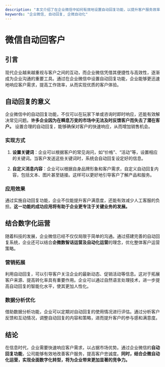 ```yaml
---
description: "本文介绍了在企业微信中如何有效地设置自动回复功能，以提升客户服务效率和满意度。"
keywords: "企业微信, 自动回复, 企微自动化"
---
```

# 微信自动回客户

## 引言

现代企业越来越重视与客户之间的互动，而企业微信凭借其便捷性与高效性，逐渐成为企业沟通的重要工具。通过在企业微信中设置自动回复功能，企业能够更迅速地响应客户需求，提高工作效率，从而实现优质的客户体验。

## 自动回复的意义

企业微信中的自动回复功能，不仅可以在玩家下单或咨询时即时响应，还能有效解决常见问题。**许多企业因为在瞬息万变的市场中无法及时反馈客户而失去了潜在客户。** 设置合理的自动回复，能够确保对客户的快速响应，从而增加销售机会。

### 实现方式

1. **设置关键词**：企业可以根据客户的常见询问，如“价格”、“活动”等，设置相应的关键词。当客户发送这些关键词时，系统会自动回复设定好的信息。
   
2. **自定义消息内容**：企业可以根据自身品牌形象和客户需求，自定义自动回复内容，包括文本、图片甚至链接。这样可以更好地引导客户了解产品和服务。

### 应用效果

通过实施自动回复功能，企业不仅能提升客户满意度，还能有效减少人工客服的负担。**这一功能的成功应用将有助于企业更专注于关键业务的发展。**

## 结合数字化运营

随着科技的发展，企业微信已经不仅仅局限于简单的沟通。通过搭建完善的自动回复系统，企业还可以结合**企微数智话运营及自动化运营**的理念，优化整体客户运营策略。

### 营销拓展

利用自动回复，可以引导客户关注企业的最新动态、促销活动等信息。这对于拓展客户来源、提高转化率具有重要作用。企业可以通过自然语言处理技术，进一步提高自动回复的智能化水平，使其更加人性化。

### 数据分析优化

借助数据分析功能，企业可以定期对自动回复的使用情况进行评估。通过分析客户反馈和互动情况，调整自动回复的内容和策略，进而提升客户的参与感和满意度。

## 结论

在信息时代，企业需要快速响应客户需求，以占据市场优势。通过企业微信的**自动回复功能**，公司能够有效地改善客户服务，提高客户忠诚度。**同时，结合企微自动化运营，实现全面数字化转型，将为企业带来更加显著的竞争力。**
